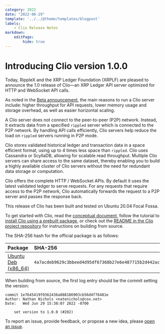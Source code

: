 ```yaml
---
category: 2022
date: "2022-06-29"
template: '../../@theme/templates/blogpost'
labels:
    - Clio Release Notes
markdown:
    editPage:
        hide: true
---
```

# Introducing Clio version 1.0.0

Today, RippleX and the XRP Ledger Foundation (XRPLF) are pleased to announce the 1.0 release of Clio—an XRP Ledger API server optimized for HTTP and WebSocket API calls.

<!-- BREAK -->

As noted in the [Beta announcement](https://xrpl.org/blog/2022/introducing-clio.html), the main reasons to run a Clio server include: higher throughput for API requests, lower memory usage and storage overhead, as well as easier horizontal scaling.

A Clio server does not connect to the peer-to-peer (P2P) network. Instead, it extracts data from a specified `rippled` server which is connected to the P2P network. By handling API calls efficiently, Clio servers help reduce the load on `rippled` servers running in P2P mode.

Clio stores validated historical ledger and transaction data in a space efficient format, using up to 4 times less space than `rippled`. Clio uses Cassandra or ScyllaDB, allowing for scalable read throughput. Multiple Clio servers can share access to the same dataset, thereby enabling you to build a highly available cluster of Clio servers without the need for redundant data storage or computation.

Clio offers the complete HTTP / WebSocket APIs. By default it uses the latest validated ledger to serve requests. For any requests that require access to the P2P network, Clio automatically forwards the request to a P2P server and passes the response back.

This release of Clio has been built and tested on Ubuntu 20.04 Focal Fossa.

To get started with Clio, read the [conceptual document](https://xrpl.org/the-clio-server.html), follow the tutorial to [install Clio using a prebuilt package](https://xrpl.org/install-clio-on-ubuntu.html), or check out the [README in the Clio project repository](https://github.com/XRPLF/clio) for instructions on building from source.

The SHA-256 hash for the official package is as follows:

| Package | SHA-256 |
|:--------|:--------|
| [Ubuntu Deb (x86_64)](https://repos.ripple.com/repos/rippled-deb/pool/stable/clio-server_1.0.0-1_amd64.deb) | `4a7acdeb9629c3bbeed4d95df67368b27e6e487715b2d442ac3e1d2530ad19f9` |

When building from source, the first log entry should be the commit setting the version:

```text
commit 1e7645419f0362436a088186903cb56d4f76481e
Author: Nathan Nichols <natenichols@cox.net>
Date:   Wed Jun 29 15:38:07 2022 -0700

    set version to 1.0.0 (#202)
```

To report an issue, provide feedback, or propose a new idea, please [open an issue](https://github.com/XRPLF/clio/issues).

